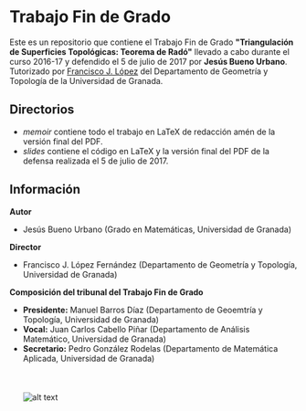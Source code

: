 # Trabajo Fin de Grado
Este es un repositorio que contiene el Trabajo Fin de Grado **"Triangulación de Superficies Topológicas: Teorema de Radó"** llevado a cabo durante el curso 2016-17 y defendido el 5 de julio de 2017 por **Jesús Bueno Urbano**. Tutorizado por [Francisco J. López](http://www.ugr.es/~fjlopez) del Departamento de Geometría y Topología de la Universidad de Granada.
## Directorios
* *memoir* contiene todo el trabajo en LaTeX de redacción amén de la versión final del PDF.
* *slides* contiene el código en LaTeX y la versión final del PDF de la defensa realizada el 5 de julio de 2017.
## Información
**Autor**
* Jesús Bueno Urbano (Grado en Matemáticas, Universidad de Granada)

**Director**
* Francisco J. López Fernández (Departamento de Geometría y Topología, Universidad de Granada)

**Composición del tribunal del Trabajo Fin de Grado**
* **Presidente:** Manuel Barros Díaz (Departamento de Geoemtría y Topología, Universidad de Granada)
* **Vocal:** Juan Carlos Cabello Piñar (Departamento de Análisis Matemático, Universidad de Granada)
* **Secretario:** Pedro González Rodelas (Departamento de Matemática Aplicada, Universidad de Granada)
<br></br>
<br></br>
![alt text](http://secretariageneral.ugr.es/pages/ivc/descarga/_img/horizontal/ugrmarca02color_2/!)
<br><br>
